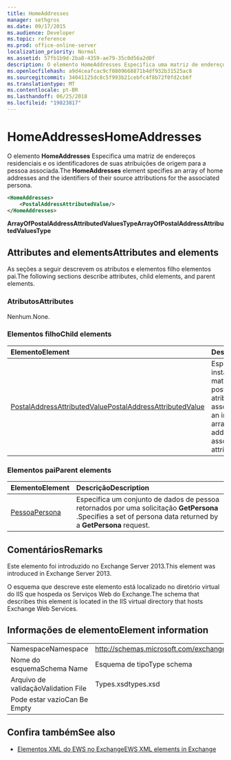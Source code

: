 ```yaml
---
title: HomeAddresses
manager: sethgros
ms.date: 09/17/2015
ms.audience: Developer
ms.topic: reference
ms.prod: office-online-server
localization_priority: Normal
ms.assetid: 57fb1b9d-2ba8-4359-ae79-35c0d56a2d0f
description: O elemento HomeAddresses Especifica uma matriz de endereços residenciais e os identificadores de suas atribuições de origem para a pessoa associada.
ms.openlocfilehash: a9d4ceafcac9cf0809668871b4df932b31525ac8
ms.sourcegitcommit: 34041125dc8c5f993b21cebfc4f8b72f0fd2cb6f
ms.translationtype: MT
ms.contentlocale: pt-BR
ms.lasthandoff: 06/25/2018
ms.locfileid: "19823817"
---
```

# <a name="homeaddresses"></a><span data-ttu-id="65c71-103">HomeAddresses</span><span class="sxs-lookup"><span data-stu-id="65c71-103">HomeAddresses</span></span>

<span data-ttu-id="65c71-104">O elemento **HomeAddresses** Especifica uma matriz de endereços residenciais e os identificadores de suas atribuições de origem para a pessoa associada.</span><span class="sxs-lookup"><span data-stu-id="65c71-104">The **HomeAddresses** element specifies an array of home addresses and the identifiers of their source attributions for the associated persona.</span></span> 
  
```XML
<HomeAddresses>
    <PostalAddressAttributedValue/>
</HomeAddresses>
```

 <span data-ttu-id="65c71-105">**ArrayOfPostalAddressAttributedValuesType**</span><span class="sxs-lookup"><span data-stu-id="65c71-105">**ArrayOfPostalAddressAttributedValuesType**</span></span>
## <a name="attributes-and-elements"></a><span data-ttu-id="65c71-106">Attributes and elements</span><span class="sxs-lookup"><span data-stu-id="65c71-106">Attributes and elements</span></span>

<span data-ttu-id="65c71-107">As seções a seguir descrevem os atributos e elementos filho elementos pai.</span><span class="sxs-lookup"><span data-stu-id="65c71-107">The following sections describe attributes, child elements, and parent elements.</span></span>
  
### <a name="attributes"></a><span data-ttu-id="65c71-108">Atributos</span><span class="sxs-lookup"><span data-stu-id="65c71-108">Attributes</span></span>

<span data-ttu-id="65c71-109">Nenhum.</span><span class="sxs-lookup"><span data-stu-id="65c71-109">None.</span></span>
  
### <a name="child-elements"></a><span data-ttu-id="65c71-110">Elementos filho</span><span class="sxs-lookup"><span data-stu-id="65c71-110">Child elements</span></span>

|<span data-ttu-id="65c71-111">**Elemento**</span><span class="sxs-lookup"><span data-stu-id="65c71-111">**Element**</span></span>|<span data-ttu-id="65c71-112">**Descrição**</span><span class="sxs-lookup"><span data-stu-id="65c71-112">**Description**</span></span>|
|:-----|:-----|
|[<span data-ttu-id="65c71-113">PostalAddressAttributedValue</span><span class="sxs-lookup"><span data-stu-id="65c71-113">PostalAddressAttributedValue</span></span>](postaladdressattributedvalue.md) <br/> |<span data-ttu-id="65c71-114">Especifica uma instância de uma matriz de endereços postais e suas atribuições associadas.</span><span class="sxs-lookup"><span data-stu-id="65c71-114">Specifies an instance of an array of postal addresses and their associated attributions.</span></span>  <br/> |
   
### <a name="parent-elements"></a><span data-ttu-id="65c71-115">Elementos pai</span><span class="sxs-lookup"><span data-stu-id="65c71-115">Parent elements</span></span>

|<span data-ttu-id="65c71-116">**Elemento**</span><span class="sxs-lookup"><span data-stu-id="65c71-116">**Element**</span></span>|<span data-ttu-id="65c71-117">**Descrição**</span><span class="sxs-lookup"><span data-stu-id="65c71-117">**Description**</span></span>|
|:-----|:-----|
|[<span data-ttu-id="65c71-118">Pessoa</span><span class="sxs-lookup"><span data-stu-id="65c71-118">Persona</span></span>](persona.md) <br/> |<span data-ttu-id="65c71-119">Especifica um conjunto de dados de pessoa retornados por uma solicitação **GetPersona** .</span><span class="sxs-lookup"><span data-stu-id="65c71-119">Specifies a set of persona data returned by a **GetPersona** request.</span></span>  <br/> |
   
## <a name="remarks"></a><span data-ttu-id="65c71-120">Comentários</span><span class="sxs-lookup"><span data-stu-id="65c71-120">Remarks</span></span>

<span data-ttu-id="65c71-121">Este elemento foi introduzido no Exchange Server 2013.</span><span class="sxs-lookup"><span data-stu-id="65c71-121">This element was introduced in Exchange Server 2013.</span></span>
  
<span data-ttu-id="65c71-122">O esquema que descreve este elemento está localizado no diretório virtual do IIS que hospeda os Serviços Web do Exchange.</span><span class="sxs-lookup"><span data-stu-id="65c71-122">The schema that describes this element is located in the IIS virtual directory that hosts Exchange Web Services.</span></span>
  
## <a name="element-information"></a><span data-ttu-id="65c71-123">Informações de elemento</span><span class="sxs-lookup"><span data-stu-id="65c71-123">Element information</span></span>

|||
|:-----|:-----|
|<span data-ttu-id="65c71-124">Namespace</span><span class="sxs-lookup"><span data-stu-id="65c71-124">Namespace</span></span>  <br/> |http://schemas.microsoft.com/exchange/services/2006/types  <br/> |
|<span data-ttu-id="65c71-125">Nome do esquema</span><span class="sxs-lookup"><span data-stu-id="65c71-125">Schema Name</span></span>  <br/> |<span data-ttu-id="65c71-126">Esquema de tipo</span><span class="sxs-lookup"><span data-stu-id="65c71-126">Type schema</span></span>  <br/> |
|<span data-ttu-id="65c71-127">Arquivo de validação</span><span class="sxs-lookup"><span data-stu-id="65c71-127">Validation File</span></span>  <br/> |<span data-ttu-id="65c71-128">Types.xsd</span><span class="sxs-lookup"><span data-stu-id="65c71-128">types.xsd</span></span>  <br/> |
|<span data-ttu-id="65c71-129">Pode estar vazio</span><span class="sxs-lookup"><span data-stu-id="65c71-129">Can Be Empty</span></span>  <br/> ||
   
## <a name="see-also"></a><span data-ttu-id="65c71-130">Confira também</span><span class="sxs-lookup"><span data-stu-id="65c71-130">See also</span></span>



- [<span data-ttu-id="65c71-131">Elementos XML do EWS no Exchange</span><span class="sxs-lookup"><span data-stu-id="65c71-131">EWS XML elements in Exchange</span></span>](ews-xml-elements-in-exchange.md)

